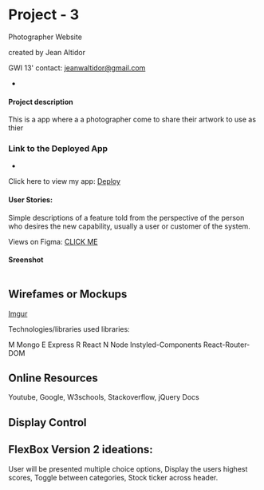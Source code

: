 # Project - 3
Photographer Website


created by Jean Altidor

GWI 13'
contact: jeanwaltidor@gmail.com

-


#### Project description

This is a app where a a photographer come to share their artwork to use as thier 

### Link to the Deployed App
-

Click here to view my app:
[Deploy]()


#### User Stories:
  
Simple descriptions of a feature told from the perspective of the person who desires the new capability, usually a user or customer of the system.

Views on Figma: [CLICK ME](https://www.figma.com/file/P5G3vFVCFEntEUwyDGzKjsnW/Untitled)
 
#### Sreenshot
![]()



Wirefames or Mockups 
-

[Imgur](https://i.imgur.com/GIAfciz.png)



Technologies/libraries used libraries:

M Mongo
E Express
R React
N Node
Instyled-Components
React-Router-DOM


Online Resources
- 
Youtube,
Google,
W3schools, 
Stackoverflow,
jQuery Docs

Display Control
-
FlexBox
Version 2 ideations:
-

User will be presented multiple choice options,
Display the users highest scores, Toggle between categories, Stock ticker across header.
